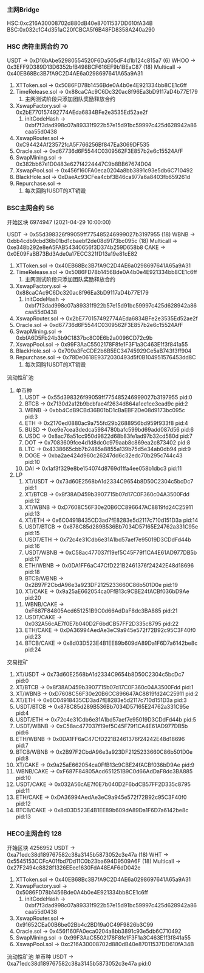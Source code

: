### 主网Bridge
HSC:0xc216A30008702d880dB40e87011537DD610fA34B
BSC:0x032c1C4d351aC20fCBCA5f6B48FD8358A240a290

### HSC 虎符主网合约 70
USDT -> 0xD16bAbe52980554520F6Da505dF4d1b124c815a7 (6)
WHOO -> 0x3EFF9D389D13D6352bfB498BCF616EF9b1BEaC87 (18)
Multicall -> 0x40EB68Bc3B7fA9C2D4AE6a0298697641A65a9A31

1. XTToken.sol -> 0x5086FD78b1456Bde0A4b0e4E921334bb8CE1c6ff
2. TimeRelease.sol -> 0x88caCAc9C6Dc320ac8f96Ea3bD9117aD4b77E179
    1. 主网测试阶段只添加团队奖励释放合约
3. XswapFactory.sol -> 0x2bE770157492774AEda6834BFe2e3535Ed52ae2f
    1. initCodeHash -> 0xbf7f3dad998c07a89331f922b57e15d91bc59997c425d628942a86caa55d0438
4. XswapRouter.sol -> 0xC94424Af23572fcA5F766256Bf847Ea3069DF535
5. Oracle.sol -> 0xd67736d6F5544C0309562F3E857b2e6c15524AfF
6. SwapMining.sol -> 0x382bb67e1D0483e627f4224447C9b8BB67674D04
7. XswapPool.sol -> 0x456f160FA0eca0204a8bb3891c93e5db6C710492
8. BlackHole.sol -> 0xDaeAc93CFea4cbf3B46ca977a6a8403fb659261d
9. Repurchase.sol -> 
    1. 每次回购1USDT的XT销毁










### BSC主网合约 56
开始区块 6974947 (2021-04-29 10:00:00)

USDT -> 0x55d398326f99059ff775485246999027b3197955 (18)
WBNB -> 0xbb4cdb9cbd36b01bd1cbaebf2de08d9173bc095c (18)
Multicall -> 0xe348b292e8eA5FAB54340656f3D374b259D658b8
CAKE -> 0x0E09FaBB73Bd3Ade0a17ECC321fD13a19e81cE82

1. XTToken.sol -> 0x40EB68Bc3B7fA9C2D4AE6a0298697641A65a9A31
2. TimeRelease.sol -> 0x5086FD78b1456Bde0A4b0e4E921334bb8CE1c6ff
    1. 主网测试阶段只添加团队奖励释放合约
3. XswapFactory.sol -> 0x88caCAc9C6Dc320ac8f96Ea3bD9117aD4b77E179
    1. initCodeHash -> 0xbf7f3dad998c07a89331f922b57e15d91bc59997c425d628942a86caa55d0438
4. XswapRouter.sol -> 0x2bE770157492774AEda6834BFe2e3535Ed52ae2f
5. Oracle.sol -> 0xd67736d6F5544C0309562F3E857b2e6c15524AfF
6. SwapMining.sol -> 0xbfA6D5Fb24b3b9C1837bc8C0E6b2a0096CD72c9b
7. XswapPool.sol -> 0x99F3AaC5502178F8fe1F3F1a3C463E1f3f841a55
8. BlackHole.sol -> 0x709a3FcCDE2b6B5EC34745929Ce5aB743f3ff904
9. Repurchase.sol -> 0x78De0618E9372030493d5f0B104951576453dd8C
    1. 每次回购1USDT的XT销毁


流动性矿池
1. 单币种 
    1. USDT -> 0x55d398326f99059ff775485246999027b3197955  pid:0
    2. BTCB	-> 0x7130d2a12b9bcbfae4f2634d864a1ee1ce3ead9c  pid:2
    3. WBNB -> 0xbb4CdB9CBd36B01bD1cBaEBF2De08d9173bc095c  pid:3
    4. ETH -> 0x2170ed0880ac9a755fd29b2688956bd959f933f8   pid:4
    5. BUSD -> 0xe9e7cea3dedca5984780bafc599bd69add087d56  pid:6
    6. USDC -> 0x8ac76a51cc950d9822d68b83fe1ad97b32cd580d  pid:7
    7. DOT -> 0x7083609fce4d1d8dc0c979aab8c869ea2c873402   pid:8
    8. LTC -> 0x4338665cbb7b2485a8855a139b75d5e34ab0db94   pid:9
    9. DOGE -> 0xba2ae424d960c26247dd6c32edc70b295c744c43  pid:10
    10. DAI -> 0x1af3f329e8be154074d8769d1ffa4ee058b1dbc3  pid:11
2. LP
    1. XT/USDT -> 0x73d60E2568bA1d2334C9654b8D50C2304c5bcDc7 pid:1
    2. XT/BTCB -> 0x8f38AD459b3907715b07d17C0F360c04A3500Fdd pid:12
    3. XT/WBNB -> 0xD7608C56F30e20B6CC896647AC8819fd24C25911 pid:13
    4. XT/ETH -> 0x6C04918435CD3ad7fE8283e5d2117c710d151D3a pid:14
    5. USDT/BTCB -> 0x878C85d289B536Bb7034D57165E24762a331C95e pid:15
    6. USDT/ETH -> 0x72c4e31Cdb6e31A1bd57aef7e95019D3CDdFd44b pid:16
    7. USDT/WBNB -> 0xC58ac477037f19ef5C45F79f1CA4E61AD977DB5b pid:17
    8. ETH/WBNB -> 0x0DA1FF6aC47CfD221B2461376f24242E48d18696 pid:18
    9. BTCB/WBNB -> 0x2B97F2CbdA96e3a923DF2125233660C86b501D0e pid:19
    10. XT/CAKE -> 0x9a25aE662054ca0FfB13c9CBE24fACBf036bD9Ae pid:20
    11. WBNB/CAKE -> 0xF687F84805Acd651251B9C0d66AdDaF8dc3BA885 pid:21
    12. USDT/CAKE -> 0x032A56cAE7f0E7b040D2F6bdCB57FF2D335c8795 pid:22
    13. ETH/CAKE -> 0xDA36994AedAe3eC9a945e572f72B92c95C3F40f0 pid:23
    14. BTCB/CAKE -> 0x8d03D523E4B1EE89b609dA89Da1F6D7a6142be8c pid:24

交易挖矿
1. XT/USDT -> 0x73d60E2568bA1d2334C9654b8D50C2304c5bcDc7 pid:0
2. XT/BTCB -> 0x8f38AD459b3907715b07d17C0F360c04A3500Fdd pid:1
3. XT/WBNB -> 0xD7608C56F30e20B6CC896647AC8819fd24C25911 pid:2
4. XT/ETH -> 0x6C04918435CD3ad7fE8283e5d2117c710d151D3a pid:3
5. USDT/BTCB -> 0x878C85d289B536Bb7034D57165E24762a331C95e pid:4
6. USDT/ETH -> 0x72c4e31Cdb6e31A1bd57aef7e95019D3CDdFd44b pid:5
7. USDT/WBNB -> 0xC58ac477037f19ef5C45F79f1CA4E61AD977DB5b pid:6
8. ETH/WBNB -> 0x0DA1FF6aC47CfD221B2461376f24242E48d18696 pid:7
9. BTCB/WBNB -> 0x2B97F2CbdA96e3a923DF2125233660C86b501D0e pid:8
10. XT/CAKE -> 0x9a25aE662054ca0FfB13c9CBE24fACBf036bD9Ae pid:9
11. WBNB/CAKE -> 0xF687F84805Acd651251B9C0d66AdDaF8dc3BA885 pid:10
12. USDT/CAKE -> 0x032A56cAE7f0E7b040D2F6bdCB57FF2D335c8795 pid:11
13. ETH/CAKE -> 0xDA36994AedAe3eC9a945e572f72B92c95C3F40f0 pid:12
14. BTCB/CAKE -> 0x8d03D523E4B1EE89b609dA89Da1F6D7a6142be8c pid:13































### HECO主网合约 128
开始区块 4256952
USDT -> 0xa71edc38d189767582c38a3145b5873052c3e47a (18)
WHT -> 0x5545153CCFcA01fbd7Dd11C0b23ba694D9509A6F (18)
Multicall -> 0x27F2494c8828f1326EEee1630FdA48EAF6dD042e

1. XTToken.sol -> 0x40EB68Bc3B7fA9C2D4AE6a0298697641A65a9A31
3. XswapFactory.sol -> 0x5086FD78b1456Bde0A4b0e4E921334bb8CE1c6ff
    1. initCodeHash -> 0xbf7f3dad998c07a89331f922b57e15d91bc59997c425d628942a86caa55d0438
4. XswapRouter.sol -> 0x91652CEa00B6be02Bb4c2BD19a0C49F9826b3C99
5. Oracle.sol -> 0x456f160FA0eca0204a8bb3891c93e5db6C710492
6. SwapMining.sol -> 0x99F3AaC5502178F8fe1F3F1a3C463E1f3f841a55
7. XswapPool.sol -> 0xc216A30008702d880dB40e87011537DD610fA34B

流动性矿池
单币种 USDT -> 0xa71edc38d189767582c38a3145b5873052c3e47a  pid:0
